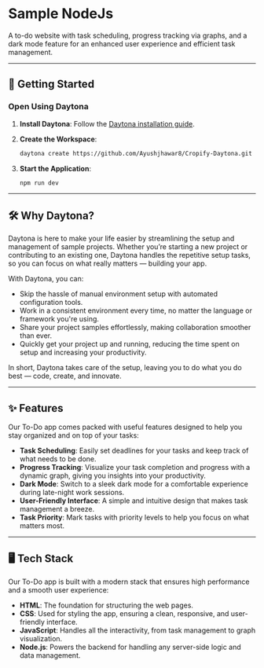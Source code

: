 # Sample NodeJs

A to-do website with task scheduling, progress tracking via graphs, and a dark mode feature for an enhanced user experience and efficient task management.

---

## 🚀 Getting Started  

### Open Using Daytona  

1. **Install Daytona**: Follow the [Daytona installation guide](https://www.daytona.io/docs/installation/installation/).  

2. **Create the Workspace**:  
   ```bash  
   daytona create https://github.com/Ayushjhawar8/Cropify-Daytona.git 
   ```  
3. **Start the Application**:  
   ```bash  
   npm run dev
   ```  
   
---

## 🛠 Why Daytona?

Daytona is here to make your life easier by streamlining the setup and management of sample projects. Whether you’re starting a new project or contributing to an existing one, Daytona handles the repetitive setup tasks, so you can focus on what really matters — building your app.

With Daytona, you can:

- Skip the hassle of manual environment setup with automated configuration tools.
- Work in a consistent environment every time, no matter the language or framework you're using.
- Share your project samples effortlessly, making collaboration smoother than ever.
- Quickly get your project up and running, reducing the time spent on setup and increasing your productivity.

In short, Daytona takes care of the setup, leaving you to do what you do best — code, create, and innovate.

---

## ✨ Features

Our To-Do app comes packed with useful features designed to help you stay organized and on top of your tasks:

- **Task Scheduling**: Easily set deadlines for your tasks and keep track of what needs to be done.
- **Progress Tracking**: Visualize your task completion and progress with a dynamic graph, giving you insights into your productivity.
- **Dark Mode**: Switch to a sleek dark mode for a comfortable experience during late-night work sessions.
- **User-Friendly Interface**: A simple and intuitive design that makes task management a breeze.
- **Task Priority**: Mark tasks with priority levels to help you focus on what matters most.

---

## 🖥️ Tech Stack

Our To-Do app is built with a modern stack that ensures high performance and a smooth user experience:

- **HTML**: The foundation for structuring the web pages.
- **CSS**: Used for styling the app, ensuring a clean, responsive, and user-friendly interface.
- **JavaScript**: Handles all the interactivity, from task management to graph visualization.
- **Node.js**: Powers the backend for handling any server-side logic and data management.

